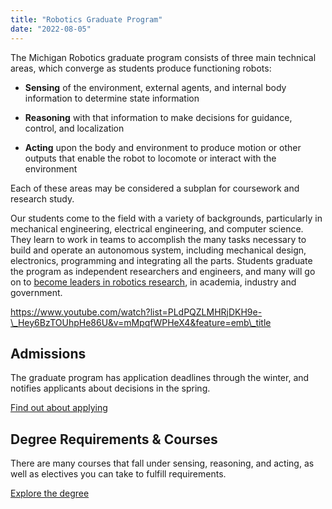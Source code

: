 ```yaml
---
title: "Robotics Graduate Program"
date: "2022-08-05"
---
```


The Michigan Robotics graduate program consists of three main technical areas, which converge as students produce functioning robots:

- **Sensing** of the environment, external agents, and internal body information to determine state information

- **Reasoning** with that information to make decisions for guidance, control, and localization

- **Acting** upon the body and environment to produce motion or other outputs that enable the robot to locomote or interact with the environment

Each of these areas may be considered a subplan for coursework and research study.

Our students come to the field with a variety of backgrounds, particularly in mechanical engineering, electrical engineering, and computer science. They learn to work in teams to accomplish the many tasks necessary to build and operate an autonomous system, including mechanical design, electronics, programming and integrating all the parts. Students graduate the program as independent researchers and engineers, and many will go on to [become leaders in robotics research](https://robotics.umich.edu/people/alumni/), in academia, industry and government.

https://www.youtube.com/watch?list=PLdPQZLMHRjDKH9e-\_Hey6BzTOUhpHe86U&v=mMpqfWPHeX4&feature=emb\_title

## Admissions

The graduate program has application deadlines through the winter, and notifies applicants about decisions in the spring.

[Find out about applying](https://robotics.umich.edu/academic-program/admissions-info/)

## Degree Requirements & Courses

There are many courses that fall under sensing, reasoning, and acting, as well as electives you can take to fulfill requirements.

[Explore the degree](https://robotics.umich.edu/academic-program/degree-requirements/)
